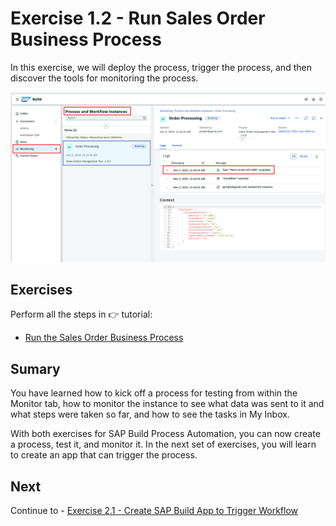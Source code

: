 # Exercise 1.2 - Run Sales Order Business Process 

In this exercise, we will deploy the process, trigger the process, and then discover the tools for monitoring the process.

![Process](../../../images/ex1.2/test_process_1.png)

## Exercises

Perform all the steps in 👉 tutorial: 

- [Run the Sales Order Business Process](https://developers.sap.com/tutorials/spa-academy-run-salesorderprocess.html)

## Sumary

You have learned how to kick off a process for testing from within the Monitor tab, how to monitor the instance to see what data was sent to it and what steps were taken so far, and how to see the tasks in My Inbox.

With both exercises for SAP Build Process Automation, you can now create a process, test it, and monitor it. In the next set of exercises, you will learn to create an app that can trigger the process.

## Next

Continue to - [Exercise 2.1 - Create SAP Build App to Trigger Workflow](https://github.com/SAP-samples/build-codejam/tree/main/exercises/ex2-SAP-Build-Apps/ex2.1)
